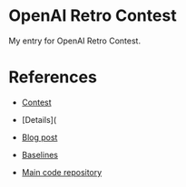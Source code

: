# OpenAI Retro Contest

My entry for OpenAI Retro Contest.

# References

* [Contest](https://contest.openai.com/)

* [Details](

* [Blog post](https://blog.openai.com/retro-contest/)

* [Baselines](https://github.com/openai/retro-baselines)

* [Main code repository](https://github.com/openai/retro)
